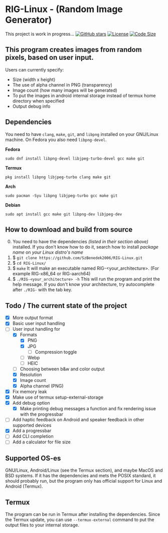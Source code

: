 # RIG-Linux - (Random Image Generator)
This project is work in progress... [![GitHub stars](https://img.shields.io/github/stars/SzBenedek2006/RIG-Linux.svg)](https://github.com/SzBenedek2006/RIG-Linux/stargazers)
 [![License](https://img.shields.io/github/license/SzBenedek2006/RIG-Linux.svg)](https://github.com/SzBenedek2006/RIG-Linux/blob/main/GPL-3.0) [![Code Size](https://img.shields.io/github/languages/code-size/SzBenedek2006/RIG-Linux.svg)](https://github.com/SzBenedek2006/RIG-Linux)



## This program creates images from random pixels, based on user input.
Users can currently specify:
- Size (width x height)
- The use of alpha channel in PNG (transparency)
- Image count (how many images will be generated)
- To put the images in android internal storage instead of termux home directory when specified
- Output debug info



## Dependencies
You need to have `clang`, `make`, `git`, and `libpng` installed on your GNU/Linux machine.
On Fedora you also need `libpng-devel`.

**Fedora**
```Fedora
sudo dnf install libpng-devel libjpeg-turbo-devel gcc make git
```

**Termux**
```Termux
pkg install libpng libjpeg-turbo clang make git
```

**Arch**
```Arch
sudo pacman -Syu libpng libjpeg-turbo gcc make git
```

**Debian**
```Debian
sudo apt install gcc make git libpng-dev libjpeg-dev
```


## How to download and build from source
0. You need to have the dependencies _(listed in their section above)_ installed. If you don't know how to do it, search how to install _*package name*_ on _*your Linux distro's name*_
1. $ `git clone https://github.com/SzBenedek2006/RIG-Linux.git`
2. $ `cd RIG-Linux/`
3. $ `make` It will make an executable named RIG-<your\_architecture>. (For example RIG-x86_64 or RIG-aarch64)
4. $ `./RIG-<your_architecture> -h` This will run the program and print the help message. If you don't know your architecture, try autocomplete after `./RIG-` with the tab key.


## Todo / The current state of the project
- [x] More output format
- [x] Basic user input handling
- [ ] User input handling for
  - [x] Formats
    - [x] PNG
    - [x] JPG
      - [ ] Compression toggle
    - [ ] Webp
    - [ ] HEIC
  - [ ] Choosing between b&w and color output
  - [x] Resolution
  - [x] Image count
  - [x] Alpha channel (PNG)
- [x] Fix memory leak
- [x] Make use of termux setup-external-storage
- [x] Add debug option
  - [x] Make printing debug messages a function and fix rendering issue with the progressbar
- [ ] Add haptic feedback on Android and speaker feedback in other supported devices
- [x] Add a progressbar
- [ ] Add CLI completion
- [ ] Add a calculator for file size

## Supported OS-es
GNU/Linux, Android/Linux (see the Termux section), and maybe MacOS and BSD systems.
If it has the dependencies and mets the POSIX standard, it should probably run, but the program only has official support for Linux and Android (Termux).

## Termux
The program can be run in Termux after installing the dependencies.
Since the Termux update, you can use  `--termux-external` command to put the output files to your internal storage.
